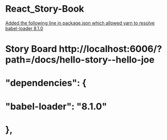 # React_Story-Book
[Added the following line in package.json which allowed yarn to resolve babel-loader 8.1.0](https://github.com/storybookjs/storybook/issues/13183#issuecomment-731051311)


# Story Board http://localhost:6006/?path=/docs/hello-story--hello-joe

# "dependencies": {
#    "babel-loader": "8.1.0"
#  },